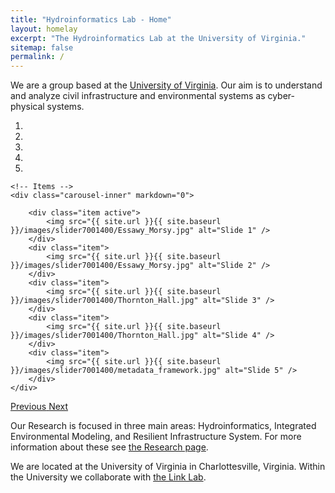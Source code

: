 ```yaml
---
title: "Hydroinformatics Lab - Home"
layout: homelay
excerpt: "The Hydroinformatics Lab at the University of Virginia."
sitemap: false
permalink: /
---
```


We are a group based at the [University of Virginia](https://engineering.virginia.edu/). Our aim is to understand and analyze civil infrastructure and environmental systems as cyber-physical systems.
 

<div markdown="0" id="carousel" class="carousel slide" data-ride="carousel" data-interval="5000" data-pause="hover" >
    <!-- Menu -->
    <ol class="carousel-indicators">
        <li data-target="#carousel" data-slide-to="0" class="active"></li>
        <li data-target="#carousel" data-slide-to="1"></li>
        <li data-target="#carousel" data-slide-to="2"></li>
        <li data-target="#carousel" data-slide-to="3"></li>
        <li data-target="#carousel" data-slide-to="4"></li>
    </ol>

    <!-- Items -->
    <div class="carousel-inner" markdown="0">

        <div class="item active">
            <img src="{{ site.url }}{{ site.baseurl }}/images/slider7001400/Essawy_Morsy.jpg" alt="Slide 1" />
        </div>
        <div class="item">
            <img src="{{ site.url }}{{ site.baseurl }}/images/slider7001400/Essawy_Morsy.jpg" alt="Slide 2" />
        </div>
        <div class="item">
            <img src="{{ site.url }}{{ site.baseurl }}/images/slider7001400/Thornton_Hall.jpg" alt="Slide 3" />
        </div>
        <div class="item">
            <img src="{{ site.url }}{{ site.baseurl }}/images/slider7001400/Thornton_Hall.jpg" alt="Slide 4" />
        </div>
        <div class="item">
            <img src="{{ site.url }}{{ site.baseurl }}/images/slider7001400/metadata_framework.jpg" alt="Slide 5" />
        </div>
    </div> 
  <a class="left carousel-control" href="#carousel" role="button" data-slide="prev">
    <span class="glyphicon glyphicon-chevron-left" aria-hidden="true"></span>
    <span class="sr-only">Previous</span>
  </a>
  <a class="right carousel-control" href="#carousel" role="button" data-slide="next">
    <span class="glyphicon glyphicon-chevron-right" aria-hidden="true"></span>
    <span class="sr-only">Next</span>
  </a>
</div>




Our Research is focused in three main areas: Hydroinformatics, Integrated Environmental Modeling, and Resilient Infrastructure System. For more information about these see [the Research page](research).

We are located at the University of Virginia in Charlottesville, Virginia. Within the University we collaborate with [the Link Lab](https://linklab.virginia.edu/).

 <!---**We are  looking for passionate new PhD students, Postdocs, and Master students to join the team** [(more info)]({{ site.url }}{{ site.baseurl }}/vacancies) **!**--->
 
 
<!---We are grateful for funding from Leiden University, [NWO](www.nwo.nl) ([Vidi talent scheme](http://www.nwo.nl/en/research-and-results/programmes/Talent+Scheme) and the [Frontiers in Nanoscience program](https://www.universiteitleiden.nl/en/research/research-projects/science/frontiers-of-nanoscience-nanofront)), and from an [ERC starting grant](https://erc.europa.eu/funding/starting-grants).--->

<!---<figure class="fourth">
  <img src="{{ site.url }}{{ site.baseurl }}/images/logopic/University_of_Virginia_Logo.jpg" style="width: 210px">
  <img src="{{ site.url }}{{ site.baseurl }}/images/logopic/UVA-Engineering.jpg" style="width: 110px">
  <img src="{{ site.url }}{{ site.baseurl }}/images/logopic/dummy.png" style="width: 120px">
  <img src="{{ site.url }}{{ site.baseurl }}/images/logopic/dummy.png" style="width: 110px">
</figure>--->






